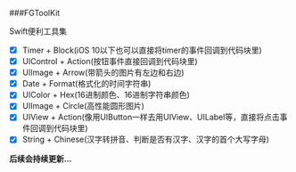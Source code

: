 ###FGToolKit

Swift便利工具集

- [x] Timer + Block(iOS 10以下也可以直接将timer的事件回调到代码块里)
- [x] UIControl + Action(按钮事件直接回调到代码块里)
- [x] UIImage + Arrow(带箭头的图片有左边和右边)
- [x] Date + Format(格式化的时间字符串)
- [x] UIColor + Hex(16进制颜色、16进制字符串颜色)
- [x] UIImage + Circle(高性能圆形图片)
- [x] UIView + Action(像用UIButton一样去用UIView、UILabel等，直接将点击事件回调到代码块里)
- [x] String + Chinese(汉字转拼音、判断是否有汉字、汉字的首个大写字母)

**后续会持续更新...**

